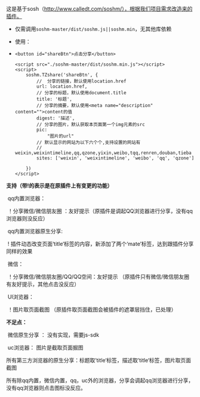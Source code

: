 这是基于sosh（http://www.calledt.com/soshm/），根据我们项目需求改造来的插件。

- 仅需调用`soshm-master/dist/soshm.js||soshm.min`，无其他库依赖

- 使用：

- ```
  <button id="shareBtn">点击分享</button>
  ```

  ```
  <script src="./soshm-master/dist/soshm.min.js"></script>
  <script>
      soshm.TZshare('shareBtn', {
          //  分享的链接，默认使用location.href
          url: location.href,
          // 分享的标题，默认使用document.title
          title: '标题',
          // 分享的摘要，默认使用<meta name="description" content="">content的值
          digest: '描述',
          // 分享的图片，默认获取本页面第一个img元素的src
          pic:
              "图片的url"
          // 默认显示的网站为以下六个个,支持设置的网站有
          // weixin,weixintimeline,qq,qzone,yixin,weibo,tqq,renren,douban,tieba
          sites: ['weixin', 'weixintimeline', 'weibo', 'qq', 'qzone']

      })
  </script>
  ```





**支持（带!的表示是在原插件上有变更的功能）**

​	qq内置浏览器：

​		！分享微信/微信朋友圈 ：友好提示（原插件是调起QQ浏览器进行分享，没有qq浏览器则没反应）

​	qq内置浏览器原生分享:

​		! 插件动态改变页面‘title‘标签的内容，新添加了两个‘mate’标签，达到跟插件分享同样的效果 

​	微信：

​		！分享微信/微信朋友圈/QQ/QQ空间：友好提示  （原插件只有微信/微信朋友圈有友好提示，其他点击没反应）

​	UI浏览器：

​		！图片取页面截图  （原插件取页面截图会被插件的遮罩层挡住，已处理）

**不足点：**

​	微信原生分享 ： 没有实现，需要js-sdk

​	uc浏览器： 图片是截取页面掘图

​	所有第三方浏览器的原生分享：标题取’title‘标签，描述取’title‘标签，图片取页面截图

​	所有除qq内置，微信内置，qq，uc外的浏览器，分享会调起qq浏览器进行分享，没有qq浏览器则点击图标没反应。



​		







